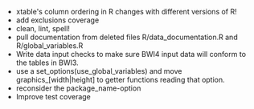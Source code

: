* xtable's column ordering in R changes with different versions of R!
* add exclusions coverage
* clean, lint, spell!
* pull documentation from deleted files 
  R/data\_documentation.R and
  R/global\_variables.R
* Write data input checks to make sure BWI4 input data will conform to the tables in BWI3.
* use a set_options(use_global_variables) and move graphics\_[width|height] to
  getter functions reading that option.
* reconsider the package_name-option
* Improve test coverage

